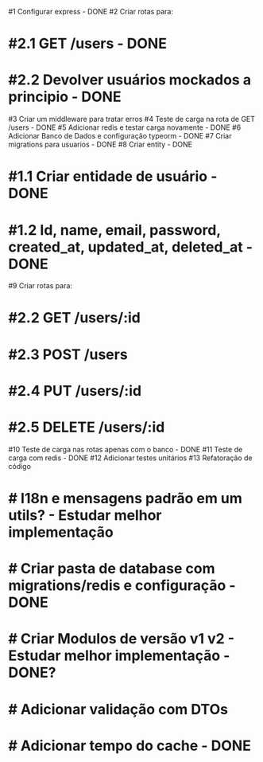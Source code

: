 #1 Configurar express - DONE
#2 Criar rotas para:
#   #2.1 GET /users - DONE
#   #2.2 Devolver usuários mockados a principio - DONE
#3 Criar um middleware para tratar erros
#4 Teste de carga na rota de GET /users - DONE
#5 Adicionar redis e testar carga novamente - DONE
#6 Adicionar Banco de Dados e configuração typeorm - DONE
#7 Criar migrations para usuarios - DONE
#8 Criar entity - DONE
#   #1.1 Criar entidade de usuário - DONE
#   #1.2 Id, name, email, password, created_at, updated_at, deleted_at - DONE
#9 Criar rotas para:
#   #2.2 GET /users/:id
#   #2.3 POST /users
#   #2.4 PUT /users/:id
#   #2.5 DELETE /users/:id
#10 Teste de carga nas rotas apenas com o banco - DONE
#11 Teste de carga com redis - DONE
#12 Adicionar testes unitários
#13 Refatoração de código
# # I18n e mensagens padrão em um utils? - Estudar melhor implementação
# # Criar pasta de database com migrations/redis e configuração - DONE
# # Criar Modulos de versão v1 v2 - Estudar melhor implementação - DONE?
# # Adicionar validação com DTOs
# # Adicionar tempo do cache - DONE